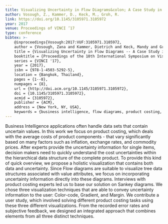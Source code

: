 ```yaml
---
title: Visualizing Uncertainty in Flow Diagrams&colon; A Case Study in Product Costing
author: Vosough, Z., Kammer, D., Keck, M., Groh, R.
link: https://doi.org/10.1145/3105971.3105972
year: 2017
venue: Proceedings of VINCI ’17
type: conference
bibtex: >-
    @inproceedings{Vosough:2017:VUF:3105971.3105972,
    author = {Vosough, Zana and Kammer, Dietrich and Keck, Mandy and Groh, Rainer},
    title = {Visualizing Uncertainty in Flow Diagrams -- A Case Study in Product Costing},
    booktitle = {Proceedings of the 10th International Symposium on Visual Information Communication and Interaction},
    series = {VINCI '17},
    year = {2017},
    isbn = {978-1-4503-5292-5},
    location = {Bangkok, Thailand},
    pages = {1--8},
    numpages = {8},
    url = {http://doi.acm.org/10.1145/3105971.3105972},
    doi = {10.1145/3105971.3105972},
    acmid = {3105972},
    publisher = {ACM},
    address = {New York, NY, USA},
    keywords = {business intelligence, flow diagrams, product costing, sankey diagrams, uncertainty}} 
---
```

Business Intelligence applications often handle data sets that contain uncertain values. In this work we focus on product costing, which deals with the average costs of product components - that vary significantly based on many factors such as inflation, exchange rates, and commodity prices. After experts provide the uncertainty information for single items, decision makers need to quickly understand the cost uncertainties within the hierarchical data structure of the complete product.
To provide this kind of quick overview, we propose a holistic visualization that contains both data and uncertainty. Since Flow diagrams are suitable to visualize tree data structures associated with value attributes, we focus on incorporating uncertainty information directly into these diagrams. Interviews with product costing experts led us to base our solution on Sankey diagrams.
We chose three visualization techniques that are able to convey uncertainty information to the user: Color-code, Gradient, and Margin. We contribute a user study, which involved solving different product costing tasks using these three different visualizations. From the recorded error rates and subjective feedback, we designed an integrated approach that combines elements from all three distinct techniques.